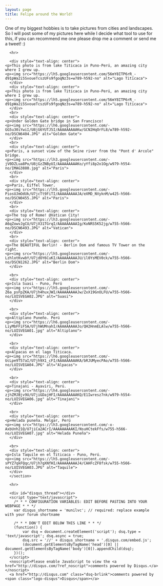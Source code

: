 ```yaml
---
layout: page
title: Felipe around the World!
---
```

<div class="wrapper">
      <section>
      <p>One of my biggest hobbies is to take pictures from cities and landscapes. So I will post some of my pictures here while I decide what tool to use for this, if you can recommend me one please drop me a comment or send me a tweet! :)
      
      <hr>
      
      <div style="text-align: center">
	<p>This photo is from lake Titicaca in Puno-Perú, an amazing city where I grew up.
	<p><img src="https://lh5.googleusercontent.com/56mY8ITP6rR_-d91pWa2i5SvoueTcszUFs9fgoqNz3s=w789-h592-no" alt="Lago Titicaca">
      </div>
      <div style="text-align: center">
	<p>This photo is from lake Titicaca in Puno-Perú, an amazing city where I grew up.
	<p><img src="https://lh5.googleusercontent.com/56mY8ITP6rR_-d91pWa2i5SvoueTcszUFs9fgoqNz3s=w789-h592-no" alt="Lago Titicaca">
      </div>
      <br>
      <div style="text-align: center">
	<p>Under Golden Gate bridge in San Francisco!
	<p><img src="https://lh6.googleusercontent.com/-GG5u30iYwiI/U8jG6YUTJ5I/AAAAAAAAAKw/GCN2HqOrFL8/w789-h592-no/DSCN6404.JPG" alt="Golden Gate">
      </div>
      <br>
      <div style="text-align: center">
	<p>Paris, a sunset view of the Seine river from the "Pont d' Arcole" bridge.
	<p><img src="https://lh3.googleusercontent.com/-jV0DZLua8Po/U8jGzZNByUI/AAAAAAAAAKo/yYfi8p2o1Og/w979-h554-no/IMAG3880.jpg" alt="Paris">
      </div>
      <br>
      <div style="text-align: center">
	<p>Paris, Eiffel Tower.
	<p><img src="https://lh5.googleusercontent.com/-PiosUJmOdUk/U7jcTt9FiTI/AAAAAAAAAJA/eXMD_NVyknM/w425-h566-no/DSCN0455.JPG" alt="Paris">
      </div>
      <br>
      <div style="text-align: center">
	<p>The top of Rome! @Vatican City!
	<p><img src="https://lh3.googleusercontent.com/-A6qZowvJgCU/U7jX31TGrqI/AAAAAAAAAIg/KoNRS5K52jg/w755-h566-no/DSCN6493.JPG" alt="Vatican">
      </div>
      <br>
      <div style="text-align: center">
	<p>The BEAUTIFUL Berlin! - Berlin Dom and famous TV Tower on the right.
	<p><img src="https://lh5.googleusercontent.com/-LzhlotKvwbY/U7jdOY6CuKI/AAAAAAAAAJU/il0YsMEV0ck/w755-h566-no/DSCN1262.JPG" alt="Berlin Dom">
      </div>
      
      <br>
      <div style="text-align: center">
	<p>Isla Suasi - Puno, Perú
	<p><img src="https://lh5.googleusercontent.com/-Z6a_psFpZKA/U7jh4huxJWI/AAAAAAAAAJw/ZxX19GnOLFU/w755-h566-no/LUISVEGA02.JPG" alt="Suasi">
      </div>
      
      <br>
      <div style="text-align: center">
	<p>Altiplano Puneño. Perú
	<p><img src="https://lh6.googleusercontent.com/-LiyMbFFiF5A/U7jhWUMnahI/AAAAAAAAAJo/QH2HnmELAlw/w755-h566-no/LUISVEGA01.jpg" alt="Altiplano">
      </div>
      
      <br>
      <div style="text-align: center">
	<p>Alpacas en el lago Titicaca.
	<p><img src="https://lh6.googleusercontent.com/-UcLpe9T57aI/U7jh9X1_cFI/AAAAAAAAAKA/bRJUMyecPAo/w755-h566-no/LUISVEGA04.JPG" alt="Alpacas">
      </div>
      
      <br>
      <div style="text-align: center">
	<p>Tinajani - Ayaviri, Perú.
	<p><img src="https://lh4.googleusercontent.com/-zjhZMJBjv9U/U7jiGDajHFI/AAAAAAAAAKQ/E1Iwresz7nk/w979-h554-no/LUISVEGA06.jpg" alt="Tinajani">
      </div>
      
      <br>
      <div style="text-align: center">
	<p>Helada puneña. Melgar, Perú
	<p><img src="https://lh3.googleusercontent.com/-x-AxbUnh21Q/U7jiCa2ACrI/AAAAAAAAAKI/NsuHCtekFfs/w755-h566-no/LUISVEGA07.jpg" alt="Helada Puneña">
      </div>
      
      <br>
      <div style="text-align: center">
	<p>Isla Taquile en el Titicaca - Puno, Perú.
	<p><img src="https://lh5.googleusercontent.com/-sPYZ7qkFQqc/U7jh7gXNfHI/AAAAAAAAAJ4/CAHFcZF8fsk/w755-h566-no/LUISVEGA03.JPG" alt="Taquile">
      </div>
      </section>
      
      <hr>
      
      <div id="disqus_thread"></div>
      <script type="text/javascript">
        /* * * CONFIGURATION VARIABLES: EDIT BEFORE PASTING INTO YOUR WEBPAGE * * */
        var disqus_shortname = 'munilvc'; // required: replace example with your forum shortname

        /* * * DON'T EDIT BELOW THIS LINE * * */
        (function() {
            var dsq = document.createElement('script'); dsq.type = 'text/javascript'; dsq.async = true;
            dsq.src = '//' + disqus_shortname + '.disqus.com/embed.js';
            (document.getElementsByTagName('head')[0] || document.getElementsByTagName('body')[0]).appendChild(dsq);
        })();
      </script>
      <noscript>Please enable JavaScript to view the <a href="http://disqus.com/?ref_noscript">comments powered by Disqus.</a></noscript>
      <a href="http://disqus.com" class="dsq-brlink">comments powered by <span class="logo-disqus">Disqus</span></a> 

